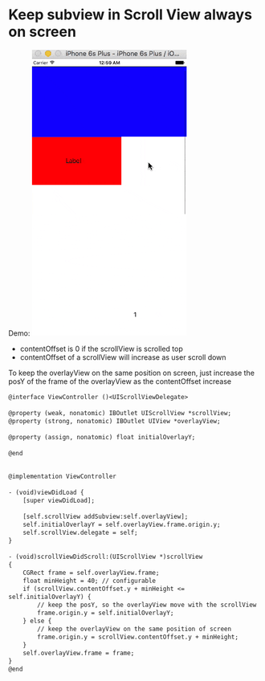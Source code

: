 # Keep subview in Scroll View always on screen

Demo:
![keep-subview-in-scrollView-always-on-screen-image](img/keep-subview-in-scrollView-always-on-screen.gif)

- contentOffset is 0 if the scrollView is scrolled top
- contentOffset of a scrollView will increase as user scroll down

To keep the overlayView on the same position on screen, just increase the posY of the frame of the overlayView as the contentOffset increase

```
@interface ViewController ()<UIScrollViewDelegate>

@property (weak, nonatomic) IBOutlet UIScrollView *scrollView;
@property (strong, nonatomic) IBOutlet UIView *overlayView;

@property (assign, nonatomic) float initialOverlayY;

@end
```

```

@implementation ViewController

- (void)viewDidLoad {
    [super viewDidLoad];

    [self.scrollView addSubview:self.overlayView];
    self.initialOverlayY = self.overlayView.frame.origin.y;
    self.scrollView.delegate = self;
}

- (void)scrollViewDidScroll:(UIScrollView *)scrollView
{
    CGRect frame = self.overlayView.frame;
    float minHeight = 40; // configurable
    if (scrollView.contentOffset.y + minHeight <= self.initialOverlayY) {
        // keep the posY, so the overlayView move with the scrollView
        frame.origin.y = self.initialOverlayY;
    } else {
        // keep the overlayView on the same position of screen
        frame.origin.y = scrollView.contentOffset.y + minHeight;
    }
    self.overlayView.frame = frame;
}
@end
```
